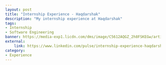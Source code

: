 ```yaml
---
layout: post
title: "Internship Experience - Haqdarshak"
description: "My internship experience at Haqdarshak"
tags: 
- Internship
- Software Engineering
banner: https://media-exp1.licdn.com/dms/image/C5612AQGZ_2h8FSKEGw/article-cover_image-shrink_423_752/0?e=1600905600&v=beta&t=BDI-L3wKRYNNZFKUh1_U3kgcM2vf8icPJvbE5hgAr8Y
external: 
    link: https://www.linkedin.com/pulse/internship-experience-haqdarshak-summer-2k17-salman-shah/
category:
- Experience
---
```

